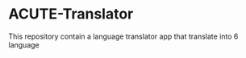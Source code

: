 # ACUTE-Translator
This repository contain a language translator app that translate into 6 language
